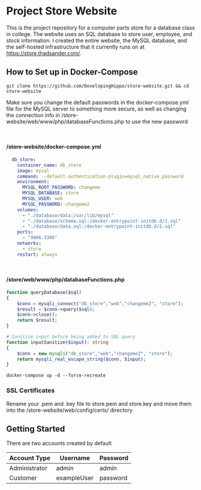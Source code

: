 # Project Store Website
This is the project repository for a computer parts store for a database class in college. 
The website uses an SQL database to store user, employee, and stock information. 
I created the entire website, the MySQL database, and the self-hosted infrastructure that it currently runs on at https://store.thadsander.com/.




## How to Set up in Docker-Compose

`git clone https://github.com/DevelopingHippo/store-website.git && cd store-website`
<br>

Make sure you change the default passwords in the docker-compose.yml file for the MySQL server to something more secure, 
as well as changing the connection info in /store-website/web/www/php/databaseFunctions.php to use the new password

<br>

#### /store-website/docker-compose.yml
```yaml
  db_store:
    container_name: db_store
    image: mysql
    command: --default-authentication-plugin=mysql_native_password
    environment:
      MYSQL_ROOT_PASSWORD: changeme
      MYSQL_DATABASE: store
      MYSQL_USER: web
      MYSQL_PASSWORD: changeme2
    volumes:
      - "./database/data:/var/lib/mysql"
      - "./database/schema.sql:/docker-entrypoint-initdb.d/1.sql"
      - "./database/data.sql:/docker-entrypoint-initdb.d/2.sql"
    ports:
      - "9906:3306"
    networks:
      - store
    restart: always
```
<br>

#### /store/web/www/php/databaseFunctions.php
```php
function queryDatabase($sql)
{
    $conn = mysqli_connect("db_store","web","changeme2", "store");
    $result = $conn->query($sql);
    $conn->close();
    return $result;
}

# Sanitize input before being added to SQL query
function inputSanitize($input): string
{
    $conn = new mysqli("db_store","web","changeme2", "store");
    return mysqli_real_escape_string($conn, $input);
}
```
`docker-compose up -d --force-recreate`

### SSL Certificates
Rename your .pem and .key file to store.pem and store.key and move them into the /store-website/web/config/certs/ directory

## Getting Started
There are two accounts created by default

| Account Type  | Username    | Password |
|---------------|-------------|----------|
| Administrator | admin       | admin    |
| Customer      | exampleUser | password |